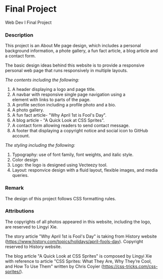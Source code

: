 # Final Project
Web Dev I Final Project


### Description
This project is an About Me page design, which includes a personal background information, a phote gallery, a fun fact article, a blog article and a contact form.

The basic design ideas behind this website is to provide a responsive personal web page that runs responsively in multiple layouts. 

*The contents including the following:*
  1. A header displaying a logo and page title. 
  2. A navbar with responsive single page navigation using a <nav> element with links to parts of the page.
  3. A profile section including a profile photo and a bio.
  4. A photo gallery.
  5. A fun fact article- "Why April 1st is Fool's Day".
  6. A blog article - "A Quick Look at CSS Sprites".
  7. A contact form allowing readers to send contact message.
  8. A footer that displaying a copyright notice and social icon to GitHub account.

*The styling including the following:*
  1. Typography: use of font family, font weights, and italic style.
  2. Color design
  3. Logo: the logo is designed using Vecteezy tool.
  4. Layout: responvice design with a fluid layout, flexible images, and media queries.
  
  
### Remark 
The design of this project follows CSS formatting rules.

### Attributions
The copyrights of all photos appeared in this website, including the logo, are reserved to Lingyi Xie.

The story article "Why April 1st is Fool's Day" is taking from History website (https://www.history.com/topics/holidays/april-fools-day). Copyright reserved to History website.

The blog article "A Quick Look at CSS Sprites" is composed by Lingyi Xie with reference to article "CSS Sprites: What They Are, Why They’re Cool, and How To Use Them" written by Chris Coyier (https://css-tricks.com/css-sprites/). 
